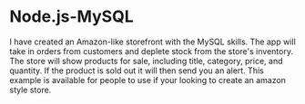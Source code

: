# Node.js-MySQL
I have created an Amazon-like storefront with the MySQL skills. The app will take in orders from customers and deplete stock from the store's inventory. The store will show products for sale, including title, category, price, and quantity. If the product is sold out it will then send you an alert. 
This example is available for people to use if your looking to create an amazon style store. 
